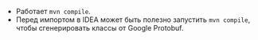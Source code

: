 * Работает `mvn compile`.
* Перед импортом в IDEA может быть полезно запустить `mvn compile`, чтобы сгенерировать классы от Google Protobuf.

